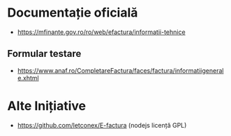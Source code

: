 # Documentație oficială

- https://mfinante.gov.ro/ro/web/efactura/informatii-tehnice

## Formular testare

- https://www.anaf.ro/CompletareFactura/faces/factura/informatiigenerale.xhtml

# Alte Inițiative

- https://github.com/letconex/E-factura (nodejs licență GPL)
